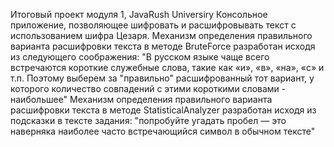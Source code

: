 Итоговый проект модуля 1, JavaRush Universiry
Консольное приложение, позволяющее шифровать и расшифровывать текст с использованием шифра Цезаря.
Механизм определения правильного варианта расшифровки текста в методе BruteForce разработан исходя из следующего соображения:
  "В русском языке чаще всего встречаются короткие служебные слова, такие как «и», «в», «на», «с» и т.п. Поэтому выберем за "правильно" расшифрованный тот вариант, 
  у которого количество совпадений с этими короткими словами - наибольшее"
Механизм определения правильного варианта расшифровки текста в методе StatisticalAnalyzer разработан исходя из подсказки в тексте задания:
  "попробуйте угадать пробел — это наверняка наиболее часто встречающийся символ в обычном тексте"
